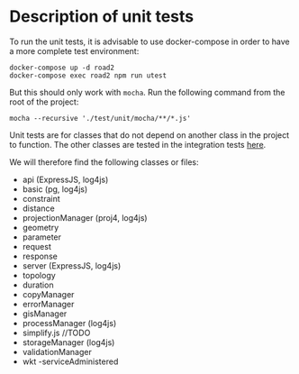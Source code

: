 # Description of unit tests

To run the unit tests, it is advisable to use docker-compose in order to have a more complete test environment:
```
docker-compose up -d road2
docker-compose exec road2 npm run utest
```

But this should only work with `mocha`. Run the following command from the root of the project:
```
mocha --recursive './test/unit/mocha/**/*.js'
```


Unit tests are for classes that do not depend on another class in the project to function. The other classes are tested in the integration tests [here](../integration/readme.md).

We will therefore find the following classes or files:
- api (ExpressJS, log4js)
- basic (pg, log4js)
- constraint
- distance
- projectionManager (proj4, log4js)
- geometry
- parameter
- request
- response
- server (ExpressJS, log4js)
- topology
- duration
- copyManager
- errorManager
- gisManager
- processManager (log4js)
- simplify.js //TODO
- storageManager (log4js)
- validationManager
- wkt
-serviceAdministered
